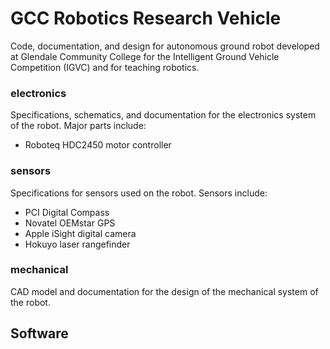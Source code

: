 GCC Robotics Research Vehicle
============

Code, documentation, and design for autonomous ground robot developed at Glendale Community College for the Intelligent Ground Vehicle Competition (IGVC) and for teaching robotics.


### electronics

Specifications, schematics, and documentation for the electronics system of the robot. Major parts include:
* Roboteq HDC2450 motor controller

### sensors

Specifications for sensors used on the robot. Sensors include:
* PCI Digital Compass
* Novatel OEMstar GPS
* Apple iSight digital camera
* Hokuyo laser rangefinder

### mechanical

CAD model and documentation for the design of the mechanical system of the robot.

## Software
